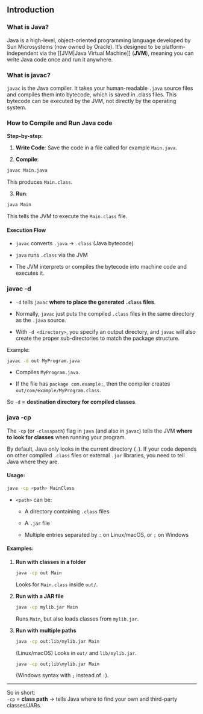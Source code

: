 ## Introduction
### What is Java?

Java is a high-level, object-oriented programming language developed by Sun Microsystems (now owned by Oracle). It’s designed to be platform-independent via the [[JVM|Java Virtual Machine]] (**JVM**), meaning you can write Java code once and run it anywhere.

### What is javac?

`javac` is the Java compiler. It takes your human-readable `.java` source files and compiles them into bytecode, which is saved in .class files. This bytecode can be executed by the JVM, not directly by the operating system.

### How to Compile and Run Java code

**Step-by-step:**

1.  **Write Code**: Save the code in a file called for example `Main.java`.
    
2.  **Compile**:
    

```bash
javac Main.java
```

This produces `Main.class`.

3.  **Run**:
    

```bash
java Main
```

This tells the JVM to execute the `Main.class` file.

####  Execution Flow

-   `javac` converts `.java` → `.class` (Java bytecode)
    
-   `java` runs `.class` via the JVM
    
-   The JVM interprets or compiles the bytecode into machine code and executes it.

### javac -d

-   `-d` tells `javac` **where to place the generated `.class` files**.
    
-   Normally, `javac` just puts the compiled `.class` files in the same directory as the `.java` source.
    
-   With `-d <directory>`, you specify an output directory, and `javac` will also create the proper sub-directories to match the package structure.
    

Example:

```bash
javac -d out MyProgram.java
```

-   Compiles `MyProgram.java`.
    
-   If the file has `package com.example;`, then the compiler creates `out/com/example/MyProgram.class`.
    

So `-d` = **destination directory for compiled classes**.

### java -cp

The `-cp` (or `-classpath`) flag in `java` (and also in `javac`) tells the JVM **where to look for classes** when running your program.

By default, Java only looks in the current directory (`.`). If your code depends on other compiled `.class` files or external `.jar` libraries, you need to tell Java where they are.

#### Usage:

```bash
java -cp <path> MainClass
```

-   `<path>` can be:
    
    -   A directory containing `.class` files
        
    -   A `.jar` file
        
    -   Multiple entries separated by `:` on Linux/macOS, or `;` on Windows
        

#### Examples:

1.  **Run with classes in a folder**
    
    ```bash
    java -cp out Main
    ```
    
    Looks for `Main.class` inside `out/`.
    
2.  **Run with a JAR file**
    
    ```bash
    java -cp mylib.jar Main
    ```
    
    Runs `Main`, but also loads classes from `mylib.jar`.
    
3.  **Run with multiple paths**
    
    ```bash
    java -cp out:lib/mylib.jar Main
    ```
    
    (Linux/macOS) Looks in `out/` and `lib/mylib.jar`.
    
    ```bash
    java -cp out;lib\mylib.jar Main
    ```
    
    (Windows syntax with `;` instead of `:`).
    

---

So in short:  
`-cp` = **class path** → tells Java where to find your own and third-party classes/JARs.